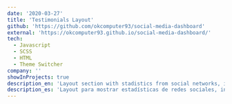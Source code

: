 ```yaml
---
date: '2020-03-27'
title: 'Testimonials Layout'
github: 'https://github.com/okcomputer93/social-media-dashboard'
external: 'https://okcomputer93.github.io/social-media-dashboard/'
tech:
  - Javascript
  - SCSS
  - HTML
  - Theme Switcher
company: ''
showInProjects: true
description_en: 'Layout section with stadistics from social networks, includes a theme switcher.'
description_es: 'Layout para mostrar estadísticas de redes sociales, incluye un modo oscuro.'
---
```

